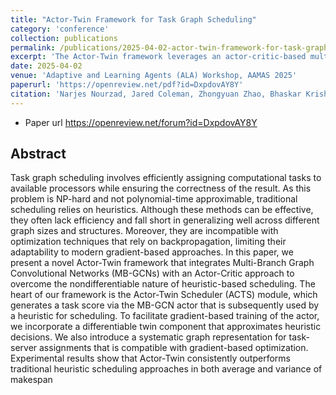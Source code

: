 ```yaml
---
title: "Actor-Twin Framework for Task Graph Scheduling"
category: 'conference'
collection: publications
permalink: /publications/2025-04-02-actor-twin-framework-for-task-graph-scheduling.html
excerpt: 'The Actor-Twin framework leverages an actor-critic-based multi-branch GCN architecture with a twin mechanism to improve task scheduling efficiency by reducing makespan in complex and dynamic environments.'
date: 2025-04-02
venue: 'Adaptive and Learning Agents (ALA) Workshop, AAMAS 2025'
paperurl: 'https://openreview.net/pdf?id=DxpdovAY8Y'
citation: 'Narjes Nourzad, Jared Coleman, Zhongyuan Zhao, Bhaskar Krishnamachari, Gunjan Verma, and Santiago Segarra, &quot; Actor-Twin Framework for Task Graph Scheduling,&quot; <i>Adaptive and Learning Agents (ALA) Workshop, 24th International Conference on Autonomous Agents and Multiagent System (AAMAS) 2025</i>, accepted for publications'
---
```



- Paper url <https://openreview.net/forum?id=DxpdovAY8Y>

## Abstract

Task graph scheduling involves efficiently assigning computational tasks to available processors while ensuring the correctness of the result. As this problem is NP-hard and not polynomial-time approximable, traditional scheduling relies on heuristics. Although these methods can be effective, they often lack efficiency and fall short in generalizing well across different graph sizes and structures. Moreover, they are incompatible with optimization techniques that rely on backpropagation, limiting their adaptability to modern gradient-based approaches. In this paper, we present a novel Actor-Twin framework that integrates Multi-Branch Graph Convolutional Networks (MB-GCNs) with an Actor-Critic approach to overcome the nondifferentiable nature of heuristic-based scheduling. The heart of our framework is the Actor-Twin Scheduler (ACTS) module, which generates a task score via the MB-GCN actor that is subsequently used by a heuristic for scheduling. To facilitate gradient-based training of the actor, we incorporate a differentiable twin component that approximates heuristic decisions. We also introduce a systematic graph representation for task-server assignments that is compatible with gradient-based optimization. Experimental results show that Actor-Twin consistently outperforms traditional heuristic scheduling approaches in both average and variance of makespan
